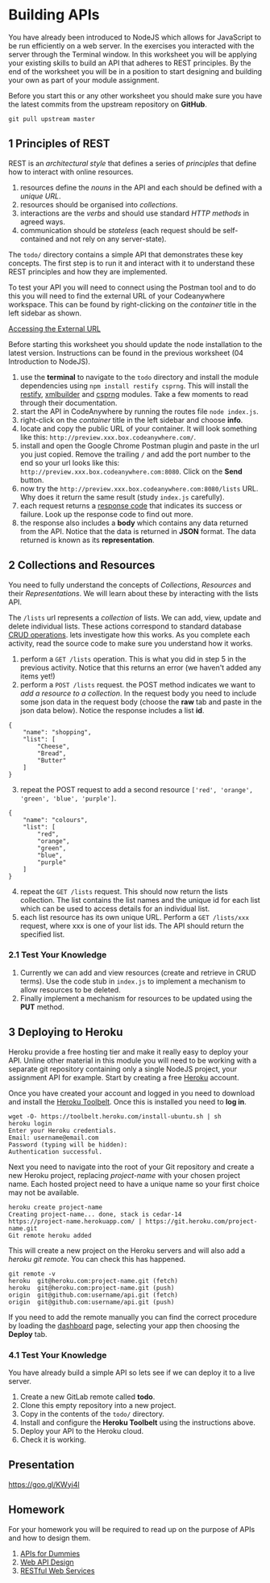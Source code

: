# Building APIs

You have already been introduced to NodeJS which allows for JavaScript to be run efficiently on a web server. In the exercises you interacted with the server through the Terminal window. In this worksheet you will be applying your existing skills to build an API that adheres to REST principles. By the end of the worksheet you will be in a position to start designing and building your own as part of your module assignment.

Before you start this or any other worksheet you should make sure you have the latest commits from the upstream repository on **GitHub**.
```
git pull upstream master
```
## 1 Principles of REST

REST is an *architectural style* that defines a series of *principles* that define how to interact with online resources.

1. resources define the _nouns_ in the API and each should be defined with a _unique URL_.
2. resources should be organised into _collections_.
3. interactions are the _verbs_ and should use standard _HTTP methods_ in agreed ways.
4. communication should be _stateless_ (each request should be self-contained and not rely on any server-state).

The `todo/` directory contains a simple API that demonstrates these key concepts. The first step is to run it and interact with it to understand these REST principles and how they are implemented.

To test your API you will need to connect using the Postman tool and to do this you will need to find the external URL of your Codeanywhere workspace. This can be found by right-clicking on the _container_ title in the left sidebar as shown.

[Accessing the External URL](.images/accessing_info_screen.png)

Before starting this worksheet you should update the node installation to the latest version. Instructions can be found in the previous worksheet (04 Introduction to NodeJS).

1. use the **terminal** to navigate to the `todo` directory and install the module dependencies using `npm install restify csprng`. This will install the [restify](http://restify.com/), [xmlbuilder](https://github.com/oozcitak/xmlbuilder-js) and [csprng](https://www.npmjs.com/package/csprng) modules. Take a few moments to read through their documentation.
2. start the API in CodeAnywhere by running the routes file `node index.js`.
3. right-click on the _container_ title in the left sidebar and choose **info**.
4. locate and copy the public URL of your container. It will look something like this: `http://preview.xxx.box.codeanywhere.com/`.
5. install and open the Google Chrome Postman plugin and paste in the url you just copied. Remove the trailing `/` and add the port number to the end so your url looks like this: `http://preview.xxx.box.codeanywhere.com:8080`. Click on the **Send** button.
6. now try the `http://preview.xxx.box.codeanywhere.com:8080/lists` URL. Why does it return the same result (study `index.js` carefully).
6. each request returns a [response code](https://developer.mozilla.org/en-US/docs/Web/HTTP/Response_codes) that indicates its success or failure. Look up the response code to find out more.
7. the response also includes a **body** which contains any data returned from the API. Notice that the data is returned in **JSON** format. The data returned is known as its **representation**.

## 2 Collections and Resources

You need to fully understand the concepts of *Collections*, *Resources* and their *Representations*. We will learn about these by interacting with the lists API.

The `/lists` url represents a _collection_ of lists. We can add, view, update and delete individual lists. These actions correspond to standard database [CRUD operations](https://en.wikipedia.org/wiki/Create,_read,_update_and_delete). lets investigate how this works. As you complete each activity, read the source code to make sure you understand how it works.

1. perform a `GET /lists` operation. This is what you did in step 5 in the previous activity. Notice that this returns an error (we haven't added any items yet!)
2. perform a `POST /lists` request. the POST method indicates we want to _add a resource to a collection_. In the request body you need to include some json data in the request body (choose the **raw** tab and paste in the json data below). Notice the response includes a list **id**.
```
{
    "name": "shopping",
    "list": [
        "Cheese",
        "Bread",
        "Butter"
    ]
}
```
3. repeat the POST request to add a second resource `['red', 'orange', 'green', 'blue', 'purple']`.
```
{
    "name": "colours",
    "list": [
        "red",
        "orange",
        "green",
        "blue",
        "purple"
    ]
}
```
4. repeat the `GET /lists` request. This should now return the lists collection. The list contains the list names and the unique id for each list which can be used to access details for an individual list.
5. each list resource has its own unique URL. Perform a `GET /lists/xxx` request, where xxx is one of your list ids. The API should return the specified list.

### 2.1 Test Your Knowledge

1. Currently we can add and view resources (create and retrieve in CRUD terms). Use the code stub in `index.js` to implement a mechanism to allow resources to be deleted.
2. Finally implement a mechanism for resources to be updated using the **PUT** method.

## 3 Deploying to Heroku

Heroku provide a free hosting tier and make it really easy to deploy your API. Unline other material in this module you will need to be working with a separate git repository containing only a single NodeJS project, your assignment API for example. Start by creating a free [Heroku](https://www.heroku.com) account.

Once you have created your account and logged in you need to download and install the [Heroku Toolbelt](https://toolbelt.heroku.com). Once this is installed you need to **log in**.
```
wget -O- https://toolbelt.heroku.com/install-ubuntu.sh | sh
heroku login
Enter your Heroku credentials.
Email: username@email.com     
Password (typing will be hidden):
Authentication successful.
```
Next you need to navigate into the root of your Git repository and create a new Heroku project, replacing _project-name_ with your chosen project name. Each hosted project need to have a unique name so your first choice may not be available.
```
heroku create project-name
Creating project-name... done, stack is cedar-14
https://project-name.herokuapp.com/ | https://git.heroku.com/project-name.git
Git remote heroku added
```
This will create a new project on the Heroku servers and will also add a _heroku git remote_. You can check this has happened.
```
git remote -v
heroku	git@heroku.com:project-name.git (fetch)
heroku	git@heroku.com:project-name.git (push)
origin	git@github.com:username/api.git (fetch)
origin	git@github.com:username/api.git (push)
```
If you need to add the remote manually you can find the correct procedure by loading the [dashboard](https://dashboard.heroku.com/apps) page, selecting your app then choosing the **Deploy** tab.

### 4.1 Test Your Knowledge

You have already build a simple API so lets see if we can deploy it to a live server.

1. Create a new GitLab remote called **todo**.
2. Clone this empty repository into a new project.
3. Copy in the contents of the `todo/` directory.
4. Install and configure the **Heroku Toolbelt** using the instructions above.
5. Deploy your API to the Heroku cloud.
6. Check it is working.

## Presentation

https://goo.gl/KWyi4l


## Homework

For your homework you will be required to read up on the purpose of APIs and how to design them.

1. [APIs for Dummies](http://www.appythings.nl/sites/default/files/api_for_dummies.pdf)
2. [Web API Design](https://goo.gl/0Av46O)
3. [RESTful Web Services](http://goo.gl/SMZEmK)
